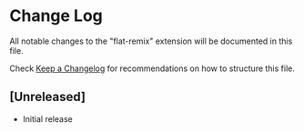 # Change Log

All notable changes to the "flat-remix" extension will be documented in this file.

Check [Keep a Changelog](http://keepachangelog.com/) for recommendations on how to structure this file.

## [Unreleased]

- Initial release
